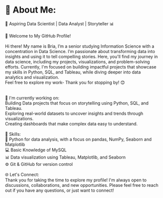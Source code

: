 # 💫 About Me:
🚀 Aspiring Data Scientist | Data Analyst | Storyteller 📊<br><br>👋 Welcome to My GitHub Profile!<br><br>Hi there! My name is Bria, I’m a senior studying Information Science with a concentration in Data Science. I’m passionate about transforming data into insights and using it to tell compelling stories. Here, you'll find my journey in data science, including my projects, visualizations, and problem-solving efforts. Currently, I'm focused on building impactful projects that showcase my skills in Python, SQL, and Tableau, while diving deeper into data analytics and visualization.<br>Feel free to explore my work- Thank you for stopping by! 😊<br><br><br> 🚀 I'm currently working on:<br>Building Data projects that focus on storytelling using Python, SQL, and Tableau.<br>Exploring real-world datasets to uncover insights and trends through visualizations.<br>Creating dashboards that make complex data easy to understand.<br><br>🔧 Skills:<br>🐍 Python for data analysis, with a focus on pandas, NumPy, Seaborn and Matplotlib<br>💻 Basic Knowledge of MySQL <br>📊 Data visualization using Tableau, Matplotlib, and Seaborn<br>⚙️ Git & GitHub for version control<br><br>🌐 Let's Connect: <br>Thank you for taking the time to explore my profile! I'm always open to discussions, collaborations, and new opportunities. Please feel free to reach out if you have any questions, or just want to connect!<br><br> <br> 

